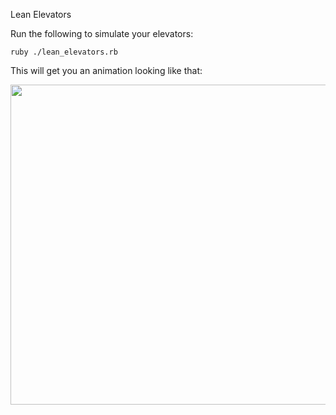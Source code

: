 Lean Elevators

Run the following to simulate your elevators:

    ruby ./lean_elevators.rb

This will get you an animation looking like that:

<img src="https://cloud.githubusercontent.com/assets/245443/19623385/c1162b6e-98c7-11e6-9ff9-13493637a743.png" width="512px"/>
